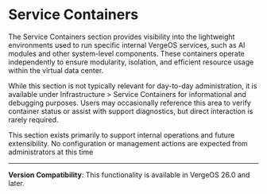 # Service Containers

The Service Containers section provides visibility into the lightweight environments used to run specific internal VergeOS services, such as AI modules and other system-level components. These containers operate independently to ensure modularity, isolation, and efficient resource usage within the virtual data center.

While this section is not typically relevant for day-to-day administration, it is available under Infrastructure > Service Containers for informational and debugging purposes. Users may occasionally reference this area to verify container status or assist with support diagnostics, but direct interaction is rarely required.

This section exists primarily to support internal operations and future extensibility. No configuration or management actions are expected from administrators at this time

---

**Version Compatibility**: This functionality is available in VergeOS 26.0 and later.
